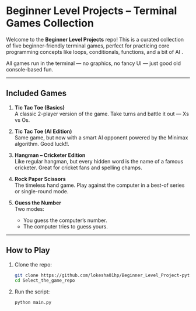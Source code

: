 # Beginner Level Projects – Terminal Games Collection

Welcome to the **Beginner Level Projects** repo! This is a curated collection of five beginner-friendly terminal games, perfect for practicing core programming concepts like loops, conditionals, functions, and a bit of AI .

All games run in the terminal — no graphics, no fancy UI — just good old console-based fun.

---

##  Included Games

1. **Tic Tac Toe (Basics)**  
   A classic 2-player version of the game. Take turns and battle it out — Xs vs Os.

2. **Tic Tac Toe (AI Edition)**  
   Same game, but now with a smart AI opponent powered by the Minimax algorithm. Good luck!!.

3. **Hangman – Cricketer Edition**  
   Like regular hangman, but every hidden word is the name of a famous cricketer. Great for cricket fans and spelling champs.

4. **Rock Paper Scissors**  
   The timeless hand game. Play against the computer in a best-of series or single-round mode.

5. **Guess the Number**  
   Two modes:
   - You guess the computer’s number.
   - The computer tries to guess yours.

---

## How to Play

1. Clone the repo:
   ```bash
   git clone https://github.com/lokesha01hp/Beginner_Level_Project-python-.git
   cd Select_the_game_repo
   ```
2. Run the script:
   ```bash
   python main.py
   ```

